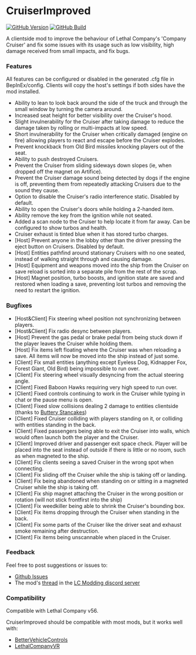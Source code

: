 # CruiserImproved
[![GitHub Version](https://img.shields.io/github/v/release/digger1213/CruiserImproved?include_prereleases&sort=semver&style=for-the-badge&logo=github)](https://github.com/digger1213/CruiserImproved/releases)
[![GitHub Build](https://img.shields.io/github/actions/workflow/status/digger1213/CruiserImproved/build.yml?branch=main&style=for-the-badge)](https://github.com/digger1213/CruiserImproved/actions/workflows/build.yml)

A clientside mod to improve the behaviour of Lethal Company's 'Company Cruiser' and fix some issues with its usage such as low visibility, high damage received from small impacts, and fix bugs.

### Features
All features can be configured or disabled in the generated .cfg file in BepInEx/config.
Clients will copy the host's settings if both sides have the mod installed.
- Ability to lean to look back around the side of the truck and through the small window by turning the camera around.
- Increased seat height for better visibility over the Cruiser's hood.
- Slight invulnerability for the Cruiser after taking damage to reduce the damage taken by rolling or multi-impacts at low speed.
- Short invulnerability for the Cruiser when critically damaged (engine on fire) allowing players to react and escape before the Cruiser explodes.
- Prevent knockback from Old Bird missiles knocking players out of the seat.
- Ability to push destroyed Cruisers.
- Prevent the Cruiser from sliding sideways down slopes (ie, when dropped off the magnet on Artifice).
- Prevent the Cruiser damage sound being detected by dogs if the engine is off, preventing them from repeatedly attacking Cruisers due to the sound they cause.
- Option to disable the Cruiser's radio interference static. Disabled by default.
- Ability to open the Cruiser's doors while holding a 2-handed item.
- Ability remove the key from the ignition while not seated.
- Added a scan node to the Cruiser to help locate it from far away. Can be configured to show turbos and health.
- Cruiser exhaust is tinted blue when it has stored turbo charges.
- \[Host\] Prevent anyone in the lobby other than the driver pressing the eject button on Cruisers. Disabled by default.
- \[Host\] Entities pathfind around stationary Cruisers with no one seated, instead of walking straight through and causing damage.
- \[Host\] Equipment and weapons moved into the ship from the Cruiser on save reload is sorted into a separate pile from the rest of the scrap.
- \[Host\] Magnet position, turbo boosts, and ignition state are saved and restored when loading a save, preventing lost turbos and removing the need to restart the ignition.

### Bugfixes
- \[Host&Client\] Fix steering wheel position not synchronizing between players.
- \[Host&Client\] Fix radio desync between players.
- \[Host\] Prevent the gas pedal or brake pedal from being stuck down if the player leaves the Cruiser while holding them.
- \[Host\] Fix items left floating where the Cruiser was when reloading a save. All items will now be moved into the ship instead of just some.
- \[Client\] Fix small entities (anything except Eyeless Dog, Kidnapper Fox, Forest Giant, Old Bird) being impossible to run over.
- \[Client\] Fix steering wheel visually desyncing from the actual steering angle.
- \[Client\] Fixed Baboon Hawks requiring very high speed to run over.
- \[Client\] Fixed controls continuing to work in the Cruiser while typing in chat or the pause menu is open.
- \[Client\] Fixed slow collisions dealing 2 damage to entities clientside (thanks to [Buttery Stancakes](https://github.com/ButteryStancakes))
- \[Client\] Fixed Cruiser colliding with players standing on it, or colliding with entities standing in the back.
- \[Client\] Fixed passengers being able to exit the Cruiser into walls, which would often launch both the player and the Cruiser.
- \[Client\] Improved driver and passenger exit space check. Player will be placed into the seat instead of outside if there is little or no room, such as when magneted to the ship.
- \[Client\] Fix clients seeing a saved Cruiser in the wrong spot when connecting.
- \[Client\] Fix sliding off the Cruiser while the ship is taking off or landing.
- \[Client\] Fix being abandoned when standing on or sitting in a magneted Cruiser while the ship is taking off.
- \[Client\] Fix ship magnet attaching the Cruiser in the wrong position or rotation (will not stick frontfirst into the ship)
- \[Client\] Fix weedkiller being able to shrink the Cruiser's bounding box.
- \[Client\] Fix items dropping through the Cruiser when standing in the back.
- \[Client\] Fix some parts of the Cruiser like the driver seat and exhaust smoke remaining after destruction.
- \[Client\] Fix items being unscannable when placed in the Cruiser.

### Feedback

Feel free to post suggestions or issues to:

- [Github Issues](https://github.com/digger1213/CruiserImproved/issues)
- The mod's [thread](https://discord.com/channels/1168655651455639582/1258980772996448309) in the [LC Modding discord server](https://discord.gg/XeyYqRdRGC)

### Compatibility
Compatible with Lethal Company v56.

CruiserImproved should be compatible with most mods, but it works well with:
- [BetterVehicleControls](https://thunderstore.io/c/lethal-company/p/Dev1A3/BetterVehicleControls/)
- [LethalCompanyVR](https://thunderstore.io/c/lethal-company/p/DaXcess/LethalCompanyVR/)
